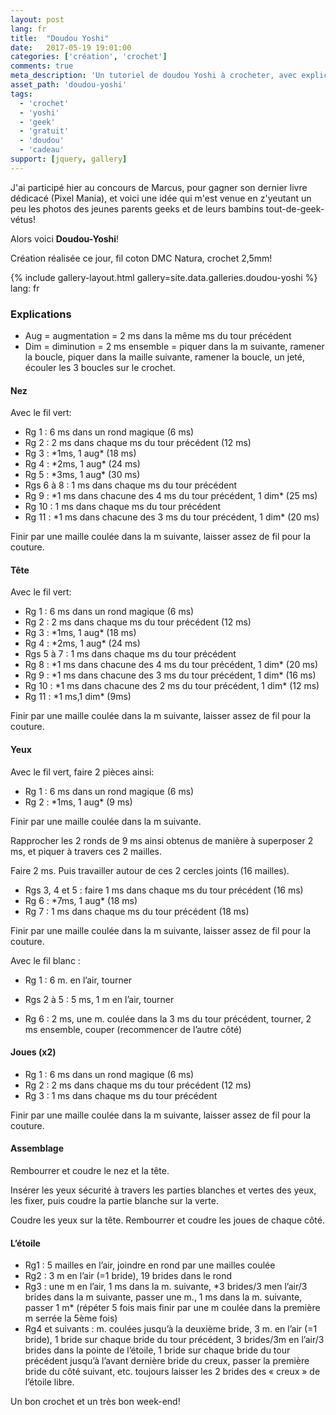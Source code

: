 ```yaml
---
layout: post
lang: fr
title:  "Doudou Yoshi"
date:   2017-05-19 19:01:00
categories: ['création', 'crochet']
comments: true
meta_description: 'Un tutoriel de doudou Yoshi à crocheter, avec explications libres'
asset_path: 'doudou-yoshi'
tags:
  - 'crochet'
  - 'yoshi'
  - 'geek'
  - 'gratuit'
  - 'doudou'
  - 'cadeau'
support: [jquery, gallery]
---
```


J'ai participé hier au concours de Marcus, pour gagner son dernier livre dédicacé (Pixel Mania), et voici une idée qui m'est venue en z'yeutant un peu les photos des jeunes parents geeks et de leurs bambins tout-de-geek-vétus!

Alors voici **Doudou-Yoshi**!

Création réalisée ce jour, fil coton DMC Natura, crochet 2,5mm!

{% include gallery-layout.html gallery=site.data.galleries.doudou-yoshi %}
lang: fr

### Explications

* Aug = augmentation = 2 ms dans la même ms du tour précédent
* Dim = diminution = 2 ms ensemble = piquer dans la m suivante, ramener la boucle, piquer dans la maille suivante, ramener la boucle, un jeté, écouler les 3 boucles sur le crochet.

#### Nez

Avec le fil vert:
* Rg 1 : 6 ms dans un rond magique (6 ms)
* Rg 2 : 2 ms dans chaque ms du tour précédent (12 ms)
* Rg 3 : \*1ms, 1 aug\* (18 ms)
* Rg 4 : \*2ms, 1 aug\* (24 ms)
* Rg 5 : \*3ms, 1 aug\* (30 ms)
* Rgs 6 à 8 : 1 ms dans chaque ms du tour précédent
* Rg 9 : \*1 ms dans chacune des 4 ms du tour précédent, 1 dim\* (25 ms)
* Rg 10 : 1 ms dans chaque ms du tour précédent
* Rg 11 : \*1 ms dans chacune des 3 ms du tour précédent, 1 dim\* (20 ms)

Finir par une maille coulée dans la m suivante, laisser assez de fil pour la couture.

#### Tête

Avec le fil vert:
* Rg 1 : 6 ms dans un rond magique (6 ms)
* Rg 2 : 2 ms dans chaque ms du tour précédent (12 ms)
* Rg 3 : \*1ms, 1 aug\* (18 ms)
* Rg 4 : \*2ms, 1 aug\* (24 ms)
* Rgs 5 à 7 : 1 ms dans chaque ms du tour précédent
* Rg 8 : \*1 ms dans chacune des 4 ms du tour précédent, 1 dim\* (20 ms)
* Rg 9 : \*1 ms dans chacune des 3 ms du tour précédent, 1 dim\* (16 ms)
* Rg 10 : \*1 ms dans chacune des 2 ms du tour précédent, 1 dim\* (12 ms)
* Rg 11 : \*1 ms,1 dim\* (9ms)

Finir par une maille coulée dans la m suivante, laisser assez de fil pour la couture.

#### Yeux 

Avec le fil vert, faire 2 pièces ainsi:
* Rg 1 : 6 ms dans un rond magique (6 ms)
* Rg 2 : \*1ms, 1 aug\* (9 ms)

Finir par une maille coulée dans la m suivante.

Rapprocher les 2 ronds de 9 ms ainsi obtenus de manière à superposer 2 ms, et piquer à travers ces 2 mailles.

Faire 2 ms. Puis travailler autour de ces 2 cercles joints (16 mailles).
* Rgs 3, 4 et 5 : faire 1 ms dans chaque ms du tour précédent (16 ms)
* Rg 6 : \*7ms, 1 aug\* (18 ms)
* Rg 7 : 1 ms dans chaque ms du tour précédent (18 ms)

Finir par une maille coulée dans la m suivante, laisser assez de fil pour la couture.

Avec le fil blanc :
* Rg 1 : 6 m. en l’air, tourner
* Rgs 2 à 5 : 5 ms, 1 m en l’air, tourner

* Rg 6 : 2 ms, une m. coulée dans la 3 ms du tour précédent, tourner, 2 ms ensemble, couper
(recommencer de l’autre côté)

#### Joues (x2)

* Rg 1 : 6 ms dans un rond magique (6 ms)
* Rg 2 : 2 ms dans chaque ms du tour précédent (12 ms)
* Rg 3 : 1 ms dans chaque ms du tour précédent

Finir par une maille coulée dans la m suivante, laisser assez de fil pour la couture.

#### Assemblage

Rembourrer et coudre le nez et la tête.

Insérer les yeux sécurité à travers les parties blanches et vertes des yeux, les fixer, puis coudre la partie blanche sur la verte.

Coudre les yeux sur la tête. Rembourrer et coudre les joues de chaque côté.

#### L’étoile

* Rg1 : 5 mailles en l’air, joindre en rond par une mailles coulée
* Rg2 : 3 m en l’air (=1 bride), 19 brides dans le rond
* Rg3 : une m en l’air, 1 ms dans la m. suivante, \*3 brides/3 men l’air/3 brides dans la m suivante, passer une m., 1 ms dans la m. suivante, passer 1 m\* (répéter 5 fois mais finir par une m coulée dans la première m serrée la 5ème fois)
* Rg4 et suivants : m. coulées jusqu’à la deuxième bride, 3 m. en l’air (=1 bride), 1 bride sur chaque bride du tour précédent, 3 brides/3m en l’air/3 brides dans la pointe de l’étoile, 1 bride sur chaque bride du tour précédent jusqu’à l’avant dernière bride du creux, passer la première bride du côté suivant, etc. toujours laisser les 2 brides des « creux » de l’étoile libre.

Un bon crochet et un très bon week-end!

